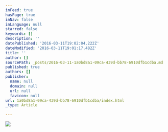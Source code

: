 ```yaml
---
inFeed: true
hasPage: true
inNav: false
inLanguage: null
starred: false
keywords: []
description: ''
datePublished: '2016-03-11T19:02:04.222Z'
dateModified: '2016-03-11T19:01:17.482Z'
title: ''
author: []
sourcePath: _posts/2016-03-11-1a0bd8a1-09ca-439d-bb78-6910dfb1cdba.md
published: true
authors: []
publisher:
  name: null
  domain: null
  url: null
  favicon: null
url: 1a0bd8a1-09ca-439d-bb78-6910dfb1cdba/index.html
_type: Article

---
```

![](https://the-grid-user-content.s3-us-west-2.amazonaws.com/394ad0e0-af51-49bb-8d79-1323d3fcd577.jpg)